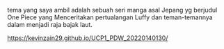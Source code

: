 tema yang saya ambil adalah sebuah seri manga asal Jepang yg berjudul One Piece yang Menceritakan pertualangan Luffy dan teman-temannya dalam menjadi raja bajak laut.

https://kevinzain29.github.io/UCP1_PDW_20220140130/
